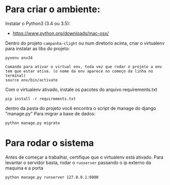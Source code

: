 # Para criar o ambiente:

Instalar o Python3 (3.4 ou 3.5):
* https://www.python.org/downloads/mac-osx/

Dentro do projeto `campanha-clight` ou num diretorio acima, criar o virtualenv para instalar as libs do projeto:

```
pyvenv env34

Comando para ativar o virtual env, toda vez que rodar o projeto a env tem que estar ativa. (o nome da env aparece no começo da linha no terminal)
source env/bin/activate
```

Com o virtualenv ativado, instale os pacotes do arquivo requirements.txt

```
pip install -r requirements.txt
```
dentro da pasta do projeto você encontra o script de manage do django "manage.py"
Para migrar a base de dados:

```
python manage.py migrate

```

# Para rodar o sistema
Antes de começar a trabalhar, certifique que o virtualenv está ativado.
Para levantar o servidor basta, rodar o `runserver` passando o ip externo da maquina e a porta

```
python manage.py runserver 127.0.0.1:8000

```
